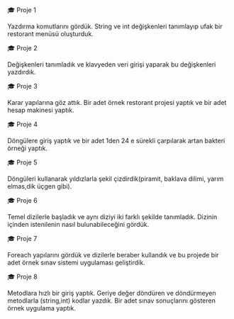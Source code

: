 🎓 Proje 1

Yazdırma komutlarını gördük. String ve int değişkenleri tanımlayıp ufak bir restorant menüsü oluşturduk.	

🎓 Proje 2

Değişkenleri tanımladık ve klavyeden veri girişi yaparak bu değişkenleri yazdırdık.

🎓 Proje 3

Karar yapılarına göz attık. Bir adet örnek restorant projesi yaptık ve bir adet hesap makinesi yaptık.

🎓 Proje 4

Döngülere giriş yaptık ve bir adet 1den 24 e sürekli çarpılarak artan bakteri örneği yaptık. 

🎓 Proje 5

Döngüleri kullanarak yıldızlarla şekil çizdirdik(piramit, baklava dilimi, yarım elmas,dik üçgen gibi).

🎓 Proje 6

Temel dizilerle başladık ve  aynı diziyi iki farklı şekilde tanımladık. Dizinin içinden istenilenin nasıl bulunabileceğini gördük.

🎓 Proje 7

Foreach yapılarını gördük ve dizilerle beraber kullandık ve bu projede bir adet örnek sınav sistemi uygulaması geliştirdik.

🎓 Proje 8

Metodlara hızlı bir giriş yaptık. Geriye değer döndüren ve döndürmeyen metodlarla (string,int) kodlar yazdık. Bir adet sınav sonuçlarını gösteren örnek uygulama yaptık.
